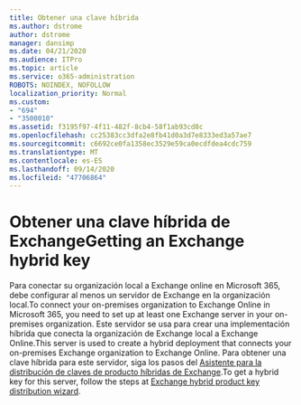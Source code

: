 ```yaml
---
title: Obtener una clave híbrida
ms.author: dstrome
author: dstrome
manager: dansimp
ms.date: 04/21/2020
ms.audience: ITPro
ms.topic: article
ms.service: o365-administration
ROBOTS: NOINDEX, NOFOLLOW
localization_priority: Normal
ms.custom:
- "694"
- "3500010"
ms.assetid: f3195f97-4f11-482f-8cb4-58f1ab93cd8c
ms.openlocfilehash: cc25383cc3dfa2e8fb41d0a3d7e8333ed3a57ae7
ms.sourcegitcommit: c6692ce0fa1358ec3529e59ca0ecdfdea4cdc759
ms.translationtype: MT
ms.contentlocale: es-ES
ms.lasthandoff: 09/14/2020
ms.locfileid: "47706864"
---
```

# <a name="getting-an-exchange-hybrid-key"></a><span data-ttu-id="98b4e-102">Obtener una clave híbrida de Exchange</span><span class="sxs-lookup"><span data-stu-id="98b4e-102">Getting an Exchange hybrid key</span></span>

<span data-ttu-id="98b4e-103">Para conectar su organización local a Exchange online en Microsoft 365, debe configurar al menos un servidor de Exchange en la organización local.</span><span class="sxs-lookup"><span data-stu-id="98b4e-103">To connect your on-premises organization to Exchange Online in Microsoft 365, you need to set up at least one Exchange server in your on-premises organization.</span></span> <span data-ttu-id="98b4e-104">Este servidor se usa para crear una implementación híbrida que conecta la organización de Exchange local a Exchange Online.</span><span class="sxs-lookup"><span data-stu-id="98b4e-104">This server is used to create a hybrid deployment that connects your on-premises Exchange organization to Exchange Online.</span></span> <span data-ttu-id="98b4e-105">Para obtener una clave híbrida para este servidor, siga los pasos del [Asistente para la distribución de claves de producto híbridas de Exchange](https://aka.ms/hybridkey).</span><span class="sxs-lookup"><span data-stu-id="98b4e-105">To get a hybrid key for this server, follow the steps at [Exchange hybrid product key distribution wizard](https://aka.ms/hybridkey).</span></span>
  